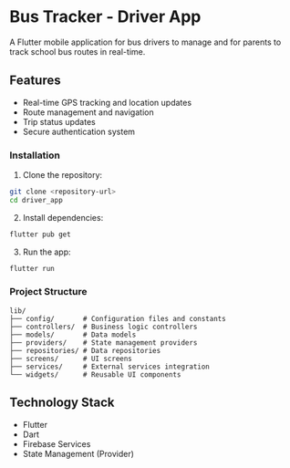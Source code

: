 # Bus Tracker - Driver App

A Flutter mobile application for bus drivers to manage and for parents to track school bus routes in real-time.

## Features

- Real-time GPS tracking and location updates
- Route management and navigation
- Trip status updates
- Secure authentication system

### Installation

1. Clone the repository:

```bash
git clone <repository-url>
cd driver_app
```

2. Install dependencies:

```bash
flutter pub get
```

3. Run the app:

```bash
flutter run
```

### Project Structure

```
lib/
├── config/       # Configuration files and constants
├── controllers/  # Business logic controllers
├── models/       # Data models
├── providers/    # State management providers
├── repositories/ # Data repositories
├── screens/      # UI screens
├── services/     # External services integration
└── widgets/      # Reusable UI components
```


## Technology Stack

- Flutter
- Dart
- Firebase Services
- State Management (Provider)
